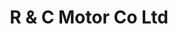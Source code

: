 ---
title: "R & C Motor Co Ltd"
url: /gateshead/r-and-c-motor-co-ltd-dunston-road/
shop: car repair
---